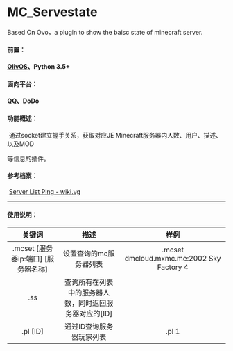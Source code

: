 # MC_Servestate
 Based On Ovo，a plugin to show the baisc state of minecraft server.

#### 前置：

#### [	OlivOS](https://github.com/Yorunina/OlivOS)、Python 3.5+

#### 面向平台：

#### 	QQ、DoDo

#### 功能概述：

​	通过socket建立握手关系，获取对应JE Minecraft服务器内人数、用户、描述、以及MOD

等信息的插件。

#### 参考档案：

​	[Server List Ping - wiki.vg](https://wiki.vg/Server_List_Ping)

------

#### 使用说明：

|               关键词                |                          描述                          |                   样例                    |
| :---------------------------------: | :----------------------------------------------------: | :---------------------------------------: |
| .mcset [服务器ip:端口] [服务器名称] |                 设置查询的mc服务器列表                 | .mcset dmcloud.mxmc.me:2002 Sky Factory 4 |
|                 .ss                 | 查询所有在列表中的服务器人数，同时返回服务器对应的[ID] |                                           |
|              .pl [ID]               |                通过ID查询服务器玩家列表                |                   .pl 1                   |


